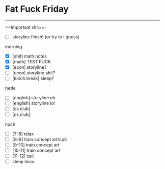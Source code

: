 # Fat Fuck Friday
---
==Important shit==:
- [ ] storyline finish! (or try to i guess)

morning
- [x] [shit] math notes
- [x] [math] TEST FUCK
- [x] [econ] storyline?
- [ ] [econ] storyline shit?
- [ ] [lunch break] sleep?

tarde
- [ ] [english] storyline oh
- [ ] [english] storyline lol
- [ ] [cs club] 
- [ ] [cs club] 

noch
- [ ] [7-8] relax
- [ ] [8-9] train concept art/cp5
- [ ] [9-10] train concept art
- [ ] [10-11] train concept art
- [ ] [11-12] cali
- [ ] sleep lmao
